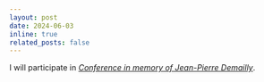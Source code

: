 ```yaml
---
layout: post
date: 2024-06-03
inline: true
related_posts: false
---
```


I will participate in *<a href= "https://conf-demailly-2024.sciencesconf.org/">Conference in memory of Jean-Pierre Demailly</a>*.
